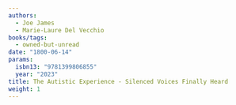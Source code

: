 ```yaml
---
authors:
  - Joe James
  - Marie-Laure Del Vecchio
books/tags:
  - owned-but-unread
date: "1800-06-14"
params:
  isbn13: "9781399806855"
  year: "2023"
title: The Autistic Experience - Silenced Voices Finally Heard
weight: 1
---
```


<!--more-->
